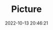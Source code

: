 ---
weight: 1
images:
- /images/edited/236.jpeg
title: Picture
date: 2022-10-13 20:46:21
tags: [luminar neo,work,FE 28-70mm F3.5-5.6 OSS,ILCE-7M3,43.0,dog,person,frisbee]
---